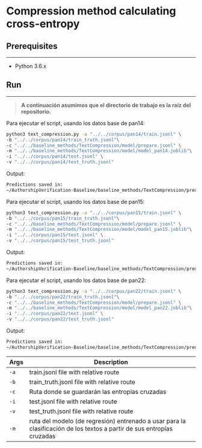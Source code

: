 # Compression method calculating cross-entropy

## Prerequisites

***
  - Python 3.6.x


## Run
***
> __A continuación asumimos que el directorio de trabajo es la raíz del repositorio.__  

Para ejecutar el script, usando los datos base de pan14:
  ```sh
  python3 text_compression.py -a "../../corpus/pan14/train.jsonl" \
  -b "../../corpus/pan14/train_truth.jsonl"\
  -c "../../baseline_methods/TextCompression/model/prepare.jsonl" \
  -m "../../baseline_methods/TextCompression/model/model_pan14.joblib"\
  -i "../../corpus/pan14/test.jsonl" \
  -v "../../corpus/pan14/test_truth.jsonl"
  ```
Output:
  ```sh
  Predictions saved in:
  ~/AuthorshipVerification-Baseline/baseline_methods/TextCompression/prediction/pan14_pred.jsonl
  ```
Para ejecutar el script, usando los datos base de pan15:
  ```sh
  python3 text_compression.py -a "../../corpus/pan15/train.jsonl" \
  -b "../../corpus/pan15/train_truth.jsonl"\
  -c "../../baseline_methods/TextCompression/model/prepare.jsonl" \
  -m "../../baseline_methods/TextCompression/model/model_pan15.joblib"\
  -i "../../corpus/pan15/test.jsonl" \
  -v "../../corpus/pan15/test_truth.jsonl"
  ```
Output:
  ```sh
  Predictions saved in:
  ~/AuthorshipVerification-Baseline/baseline_methods/TextCompression/prediction/pan15_pred.jsonl
  ```

Para ejecutar el script, usando los datos base de pan22:
  ```sh
  python3 text_compression.py -a "../../corpus/pan22/train.jsonl" \
  -b "../../corpus/pan22/train_truth.jsonl"\
  -c "../../baseline_methods/TextCompression/model/prepare.jsonl" \
  -m "../../baseline_methods/TextCompression/model/model_pan22.joblib"\
  -i "../../corpus/pan22/test.jsonl" \
  -v "../../corpus/pan22/test_truth.jsonl"

  ```
Output:
  ```sh
  Predictions saved in:
  ~/AuthorshipVerification-Baseline/baseline_methods/TextCompression/prediction/pan22_pred.jsonl
  ```

| Args | Description                                                                                                           |
|------|-----------------------------------------------------------------------------------------------------------------------|
| `-a` | train.jsonl file with relative route                                                                                  |
| `-b` | train_truth.jsonl file with relative route                                                                            |
| `-c` | Ruta donde se guardarán las entropias cruzadas                                                             |
| `-i` | test.jsonl file with relative route                                                                                   |
| `-v` | test_truth.jsonl file with relative route                                                                             |
| `-m` | ruta del modelo (de regresión) entrenado a usar para la clasificación de los textos a partir de sus entropías cruzadas |
